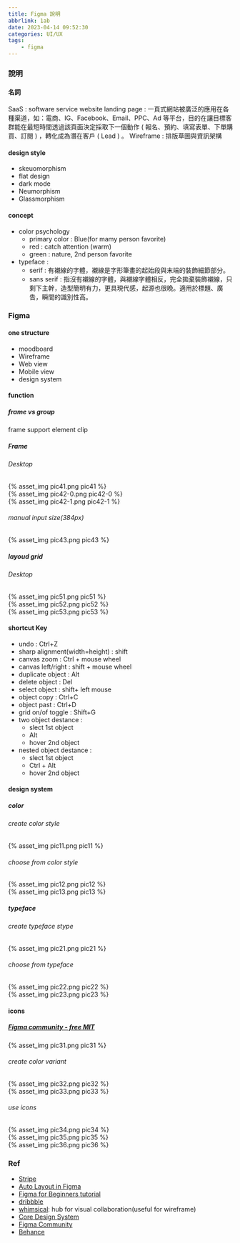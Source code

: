 ```yaml
---
title: Figma 說明
abbrlink: 1ab
date: 2023-04-14 09:52:30
categories: UI/UX
tags:
	- figma
---
```


### 說明
#### 名詞
SaaS : software service website
landing page : 一頁式網站被廣泛的應用在各種渠道，如：電商、IG、Facebook、Email、PPC、Ad 等平台，目的在讓目標客群能在最短時間透過該頁面決定採取下一個動作 ( 報名、預約、填寫表單、下單購買、訂閱 ) ，轉化成為潛在客戶 ( Lead ) 。
Wireframe : 排版草圖與資訊架構

<!--more-->

#### design style
+ skeuomorphism
+ flat design
+ dark mode
+ Neumorphism
+ Glassmorphism

#### concept
+ color psychology 
	+ primary color : Blue(for mamy person favorite)
	+ red : catch attention (warm)
	+ green : nature, 2nd person favorite 
+ typeface :
	+ serif : 有襯線的字體，襯線是字形筆畫的起始段與末端的裝飾細節部分。
	+ sans serif : 指沒有襯線的字體，與襯線字體相反，完全拋棄裝飾襯線，只剩下主幹，造型簡明有力，更具現代感，起源也很晚。適用於標題、廣告，瞬間的識別性高。


### Figma
#### one structure
+ moodboard
+ Wireframe
+ Web view
+ Mobile view
+ design system


#### function
##### frame vs group 
frame support element clip

##### Frame 
###### Desktop
<div style="max-width:700px">
	{% asset_img pic41.png pic41 %}
</div>
<div style="max-width:700px">
	{% asset_img pic42-0.png pic42-0 %}
</div>
<div style="max-width:700px">
	{% asset_img pic42-1.png pic42-1 %}
</div>

###### manual input size(384px)
<div style="max-width:700px">
	{% asset_img pic43.png pic43 %}
</div>

##### layoud grid
###### Desktop
<div style="max-width:700px">
	{% asset_img pic51.png pic51 %}
</div>
<div style="max-width:700px">
	{% asset_img pic52.png pic52 %}
</div>
<div style="max-width:700px">
	{% asset_img pic53.png pic53 %}
</div>

#### shortcut Key 
+ undo : Ctrl+Z
+ sharp alignment(width=height) : shift
+ canvas zoom : Ctrl + mouse wheel
+ canvas left/right : shift + mouse wheel
+ duplicate object : Alt
+ delete object : Del
+ select object : shift+ left mouse
+ object copy : Ctrl+C
+ object past : Ctrl+D
+ grid on/of toggle : Shift+G
+ two object destance : 
	+ slect 1st object
	+ Alt
	+ hover 2nd object
+ nested object destance :
	+ slect 1st object
	+ Ctrl + Alt
	+ hover 2nd object

#### design system
##### color
###### create color style
<div style="max-width:700px">
	{% asset_img pic11.png pic11 %}
</div>

###### choose from color style 
<div style="max-width:500px">
	{% asset_img pic12.png pic12 %}
</div>
<div style="max-width:500px">
	{% asset_img pic13.png pic13 %}
</div>

##### typeface
###### create typeface stype
<div style="max-width:700px">
	{% asset_img pic21.png pic21 %}
</div>

###### choose from typeface 
<div style="max-width:500px">
	{% asset_img pic22.png pic22 %}
</div>
<div style="max-width:500px">
	{% asset_img pic23.png pic23 %}
</div>

#### icons
##### [Figma community - free MIT](https://www.figma.com/community/file/1037713680282700724/Icon-Design-System---Eva-Icons)
<div style="max-width:700px">
	{% asset_img pic31.png pic31 %}
</div>

###### create color variant
<div style="max-width:500px">
	{% asset_img pic32.png pic32 %}
</div>
<div style="max-width:500px">
	{% asset_img pic33.png pic33 %}
</div>

###### use icons
<div style="max-width:700px">
	{% asset_img pic34.png pic34 %}
</div>
<div style="max-width:700px">
	{% asset_img pic35.png pic35 %}
</div>
<div style="max-width:700px">
	{% asset_img pic36.png pic36 %}
</div>


### Ref
+ [Stripe](https://stripe.com/)
+ [Auto Layout in Figma](https://designcode.io/figma-handbook-auto-layout)
+ [Figma for Beginners tutorial ](https://help.figma.com/hc/en-us/sections/4405269443991-Figma-for-Beginners-tutorial-4-parts-)
+ [dribbble](https://dribbble.com/)
+ [whimsical](https://whimsical.com/): hub for visual collaboration(useful for wireframe)
+ [Core Design System](https://coredesignsystem.com/)
+ [Figma Community](https://www.figma.com/community)
+ [Behance](https://www.behance.net/galleries/ui-ux)